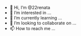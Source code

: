 - 👋 Hi, I’m @22renata
- 👀 I’m interested in ...
- 🌱 I’m currently learning ...
- 💞️ I’m looking to collaborate on ...
- 📫 How to reach me ...

<!---
22renata/22renata is a ✨ special ✨ repository because its `README.md` (this file) appears on your GitHub profile.
You can click the Preview link to take a look at your changes.
--->
